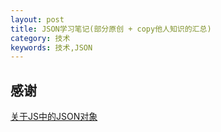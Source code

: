 ```yaml
---
layout: post
title: JSON学习笔记(部分原创 + copy他人知识的汇总)
category: 技术
keywords: 技术,JSON
---
```


## 感谢

[关于JS中的JSON对象](http://www.cnblogs.com/gaojun/p/3394274.html)